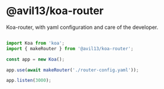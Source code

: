 # @avil13/koa-router

Koa-router, with yaml configuration and care of the developer.

```ts

import Koa from 'koa';
import { makeRouter } from '@avil13/koa-router';

const app = new Koa();

app.use(await makeRouter('./router-config.yaml'));

app.listen(3000);

```